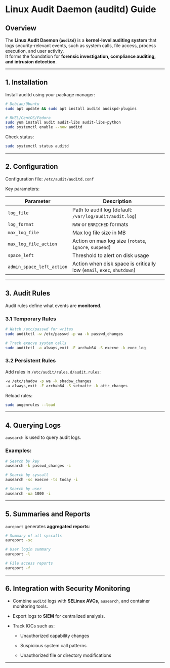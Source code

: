 # Linux Audit Daemon (auditd) Guide

## Overview

The **Linux Audit Daemon (`auditd`)** is a **kernel-level auditing system** that logs security-relevant events, such as system calls, file access, process execution, and user activity.  
It forms the foundation for **forensic investigation, compliance auditing, and intrusion detection**.

---

## 1. Installation

Install auditd using your package manager:

```bash
# Debian/Ubuntu
sudo apt update && sudo apt install auditd audispd-plugins

# RHEL/CentOS/Fedora
sudo yum install audit audit-libs audit-libs-python
sudo systemctl enable --now auditd
```

Check status:

```bash
sudo systemctl status auditd
```

---

## 2. Configuration

Configuration file: `/etc/audit/auditd.conf`

Key parameters:

|Parameter|Description|
|---|---|
|`log_file`|Path to audit log (default: `/var/log/audit/audit.log`)|
|`log_format`|`RAW` or `ENRICHED` formats|
|`max_log_file`|Max log file size in MB|
|`max_log_file_action`|Action on max log size (`rotate`, `ignore`, `suspend`)|
|`space_left`|Threshold to alert on disk usage|
|`admin_space_left_action`|Action when disk space is critically low (`email`, `exec`, `shutdown`)|

---

## 3. Audit Rules

Audit rules define what events are **monitored**.

### 3.1 Temporary Rules

```bash
# Watch /etc/passwd for writes
sudo auditctl -w /etc/passwd -p wa -k passwd_changes

# Track execve system calls
sudo auditctl -a always,exit -F arch=b64 -S execve -k exec_log
```

### 3.2 Persistent Rules

Add rules in `/etc/audit/rules.d/audit.rules`:

```bash
-w /etc/shadow -p wa -k shadow_changes
-a always,exit -F arch=b64 -S setxattr -k attr_changes
```

Reload rules:

```bash
sudo augenrules --load
```

---

## 4. Querying Logs

`ausearch` is used to query audit logs.

### Examples:

```bash
# Search by key
ausearch -k passwd_changes -i

# Search by syscall
ausearch -sc execve -ts today -i

# Search by user
ausearch -ua 1000 -i
```

---

## 5. Summaries and Reports

`aureport` generates **aggregated reports**:

```bash
# Summary of all syscalls
aureport -sc

# User login summary
aureport -l

# File access reports
aureport -f
```

---

## 6. Integration with Security Monitoring

- Combine `auditd` logs with **SELinux AVCs**, `ausearch`, and container monitoring tools.
    
- Export logs to **SIEM** for centralized analysis.
    
- Track IOCs such as:
    
    - Unauthorized capability changes
        
    - Suspicious system call patterns
        
    - Unauthorized file or directory modifications
        

---
